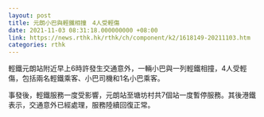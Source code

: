 ```yaml
---
layout: post
title: 元朗小巴與輕鐵相撞　4人受輕傷
date: 2021-11-03 08:31:18.000000000 +08:00
link: https://news.rthk.hk/rthk/ch/component/k2/1618149-20211103.htm
categories: rthk
---
```


輕鐵元朗站附近早上6時許發生交通意外，一輛小巴與一列輕鐵相撞，4人受輕傷，包括兩名輕鐵乘客、小巴司機和1名小巴乘客。

事發後，輕鐵服務一度受影響，元朗站至塘坊村共7個站一度暫停服務。其後港鐵表示，交通意外已經處理，服務陸續回復正常。
